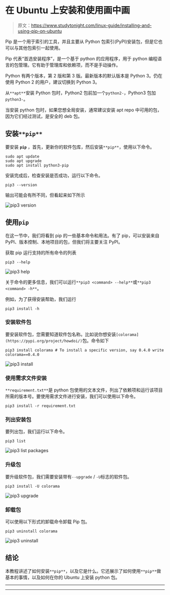 # 在 Ubuntu 上安装和使用画中画

> 原文：<https://www.studytonight.com/linux-guide/installing-and-using-pip-on-ubuntu>

Pip 是一个用于索引的工具，并且主要从 Python 包索引(PyPI)安装包，但是它也可以与其他包索引一起使用。

Pip 代表“首选安装程序”，是一个基于 python 的应用程序，用于 python 编程语言的包管理。它有助于管理库和依赖项，而不是手动操作。

Python 有两个版本，第 2 版和第 3 版。最新版本的默认版本是 Python 3。仍在使用 Python 2 的用户，建议切换到 Python 3。

从`**apt**`安装 Python 包时，Python2 包前加一个`python2-`，Python3 包加`python3-`。

当安装 python 包时，如果您想全局安装，通常建议安装 apt repo 中可用的包，因为它们经过测试，是安全的 deb 包。

## 安装`**pip**`

要安装 **`pip`** ，首先，更新你的软件包库，然后安装`**pip**`，使用以下命令。

```
sudo apt update
sudo apt upgrade
sudo apt install python3-pip
```

安装完成后，检查安装是否成功，运行以下命令。

```
pip3 --version
```

输出可能会有所不同，但看起来如下所示

![pip3 version](../Images/2df58e61563080e4cb70fef7850bdaad.png)

## 使用`pip`

在这一节中，我们将看到 pip 的一些基本命令和用法。有了 pip，可以安装来自 PyPI、版本控制、本地项目的包，但我们将主要关注 PyPI。

获取 pip 运行支持的所有命令的列表

```
pip3 --help
```

![pip3 help](../Images/1da5c68f2ad5151cb89a69128dfa4a74.png)

关于命令的更多信息，我们可以运行`**pip3 <command> --help**`或`**pip3 <command> -h**`。

例如，为了获得安装帮助，我们运行

```
pip3 install -h
```

### 安装软件包

要安装软件包，您需要知道软件包名称。比如说你想安装`[colorama](https://pypi.org/project/howdoi/)`包。命令如下

```
pip3 install colorama # To install a specific version, say 0.4.0 write colorama==0.4.0
```

![pip3 install](../Images/d4b8842bb2bd0f99428c60cac0573b05.png)

### 使用需求文件安装

`**requirement.txt**`是 python 包使用的文本文件，列出了依赖项和运行该项目所需的版本号。要使用需求文件进行安装，我们可以使用以下命令。

```
pip3 install -r requirement.txt
```

### 列出安装包

要列出包，我们运行以下命令。

```
pip3 list
```

![pip3 list packages](../Images/8364d61e9ff603d18815c70977090490.png)

### 升级包

要升级软件包，我们需要安装带有`--upgrade` / `-U`标志的软件包。

```
pip3 install -U colorama
```

![pip3 upgrade](../Images/509d4ee5ac3561542019a10e3adfb2c1.png)

### 卸载包

可以使用以下形式的卸载命令卸载 Pip 包。

```
pip3 uninstall colorama
```

![pip3 uninstall](../Images/6112435b53e9af147b2475c39cd7dcd1.png)

## 结论

本教程讲述了如何安装`**pip**`，以及它是什么。它还展示了如何使用`**pip**`做基本的事情，以及如何在你的 Ubuntu 上安装 python 包。

* * *

* * *